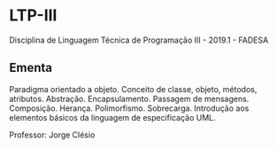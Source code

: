 # LTP-III
Disciplina de Linguagem Técnica de Programação III - 2019.1 - FADESA

## Ementa
Paradigma orientado a objeto. Conceito de classe, objeto, métodos, atributos. Abstração. Encapsulamento. Passagem de mensagens.
Composição. Herança. Polimorfismo. Sobrecarga. Introdução aos elementos básicos da linguagem de especificação UML.


Professor: Jorge Clésio
